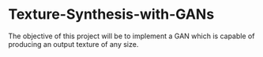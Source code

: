 # Texture-Synthesis-with-GANs
The objective of this project will be to implement a GAN which is capable of producing an output texture of any size.
